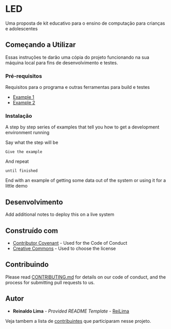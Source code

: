 # LED
Uma proposta de kit educativo para o ensino de computação para crianças e adolescentes

## Começando a Utilizar

Essas instruções te darão uma cópia do projeto funcionando na sua máquina local para fins de desenvolvimento e testes.

### Pré-requisitos

Requisitos para o programa e outras ferramentas para build e testes 
- [Example 1](https://www.example.com)
- [Example 2](https://www.example.com)

### Instalação

A step by step series of examples that tell you how to get a development
environment running

Say what the step will be

    Give the example

And repeat

    until finished

End with an example of getting some data out of the system or using it
for a little demo

## Desenvolvimento

Add additional notes to deploy this on a live system

## Construído com

  - [Contributor Covenant](https://www.contributor-covenant.org/) - Used
    for the Code of Conduct
  - [Creative Commons](https://creativecommons.org/) - Used to choose
    the license

## Contribuindo

Please read [CONTRIBUTING.md](CONTRIBUTING.md) for details on our code
of conduct, and the process for submitting pull requests to us.

## Autor

  - **Reinaldo Lima** - *Provided README Template* -
    [ReiLima](https://github.com/ReiLima)

Veja tambem a lista de [contribuintes](https://github.com/PurpleBooth/a-good-readme-template/contributors) que participaram nesse projeto.
